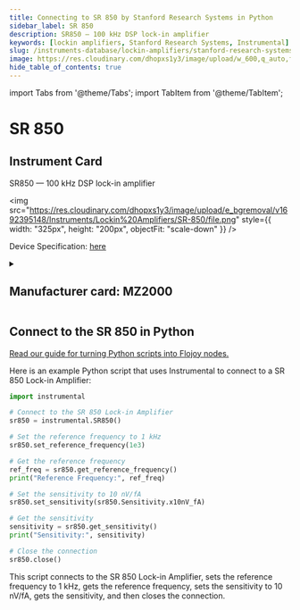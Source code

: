 ```yaml
---
title: Connecting to SR 850 by Stanford Research Systems in Python
sidebar_label: SR 850
description: SR850 — 100 kHz DSP lock-in amplifier
keywords: [lockin amplifiers, Stanford Research Systems, Instrumental]
slug: /instruments-database/lockin-amplifiers/stanford-research-systems/sr-850
image: https://res.cloudinary.com/dhopxs1y3/image/upload/w_600,q_auto,f_auto/e_bgremoval/v1692395148/Instruments/Lockin%20Amplifiers/SR-850/file.jpg
hide_table_of_contents: true
---
```


import Tabs from '@theme/Tabs';
import TabItem from '@theme/TabItem';

# SR 850

## Instrument Card

<div className="flex">

<div>

SR850 — 100 kHz DSP lock-in amplifier

</div>

<img src="https://res.cloudinary.com/dhopxs1y3/image/upload/e_bgremoval/v1692395148/Instruments/Lockin%20Amplifiers/SR-850/file.png" style={{ width: "325px", height: "200px", objectFit: "scale-down" }} />

</div>

<div className="flex text-center">

<p>Device Specification: <a target="\_blank" href="https://www.thinksrs.com/downloads/pdfs/catalog/SR850c.pdf">here</a></p>

</div>

<details style={{ marginTop: "15px"}}>
<summary><h2>Manufacturer card: MZ2000</h2></summary>

<img src="https://res.cloudinary.com/dhopxs1y3/image/upload/v1692806206/Instruments/Vendor%20Logos/Stanford_Research.png" style={{ width: "100%", height: "170px",objectFit: "scale-down" }} />

Flexible rental terms for your short & long term projects. Choose from over 5000 models. Top quality electronic test equipment available for rent from over 80 top manufacturers.

<ul>
  <li>Headquarters: USA</li>
  <li>Yearly Revenue (millions, USD): 20.0</li>
  <li>Vendor Website: <a href="https://www.thinksrs.com">here</a></li>
</ul>
</details>

## Connect to the SR 850 in Python

[Read our guide for turning Python scripts into Flojoy nodes.](https://docs.flojoy.ai/custom-nodes/creating-custom-node/)
<Tabs>

<TabItem value="Flojoy" label="Flojoy" className="flojoy-instrument-tabs">

<NodeCardCollection category='WIDGET2000' manufacturer='MZ2000'></NodeCardCollection>

</TabItem>
<TabItem value="Instrumental" label="Instrumental">

Here is an example Python script that uses Instrumental to connect to a SR 850 Lock-in Amplifier:

```python
import instrumental

# Connect to the SR 850 Lock-in Amplifier
sr850 = instrumental.SR850()

# Set the reference frequency to 1 kHz
sr850.set_reference_frequency(1e3)

# Get the reference frequency
ref_freq = sr850.get_reference_frequency()
print("Reference Frequency:", ref_freq)

# Set the sensitivity to 10 nV/fA
sr850.set_sensitivity(sr850.Sensitivity.x10nV_fA)

# Get the sensitivity
sensitivity = sr850.get_sensitivity()
print("Sensitivity:", sensitivity)

# Close the connection
sr850.close()
```

This script connects to the SR 850 Lock-in Amplifier, sets the reference frequency to 1 kHz, gets the reference frequency, sets the sensitivity to 10 nV/fA, gets the sensitivity, and then closes the connection.

</TabItem>
</Tabs>